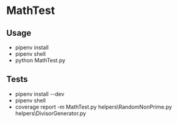 <H1>MathTest</H1>

<H2>Usage</H2>
<ul>
    <li>pipenv install</li>
    <li>pipenv shell</li>
    <li>python MathTest.py</li>
</ul>

<H2>Tests</H2>
<ul>
    <li>pipenv install --dev</li>
    <li>pipenv shell</li>
    <li>coverage report -m MathTest.py helpers\RandomNonPrime.py helpers\DivisorGenerator.py</li>
</ul>

